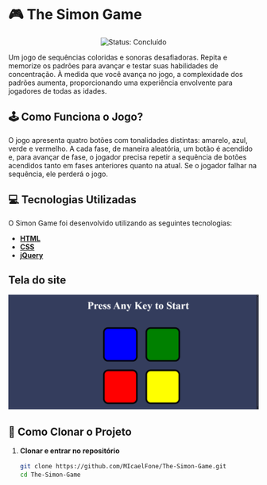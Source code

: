  # 🎮 The Simon Game
<p align="center">
    <img src="https://img.shields.io/badge/Status-Concluído-brightgreen" alt="Status: Concluído">
</p>

<p>Um jogo de sequências coloridas e sonoras desafiadoras. Repita e memorize os padrões para avançar e testar suas habilidades de concentração. À medida que você avança no jogo, a complexidade dos padrões aumenta, proporcionando uma experiência envolvente para jogadores de todas as idades.</p>

## 🕹️ Como Funciona o Jogo?

O jogo apresenta quatro botões com tonalidades distintas: amarelo, azul, verde e vermelho. A cada fase, de maneira aleatória, um botão é acendido e, para avançar de fase, o jogador precisa repetir a sequência de botões acendidos tanto em fases anteriores quanto na atual. Se o jogador falhar na sequência, ele perderá o jogo.

## 💻 Tecnologias Utilizadas

O Simon Game foi desenvolvido utilizando as seguintes tecnologias:
- **[HTML](https://developer.mozilla.org/en-US/docs/Web/HTML)** 
- **[CSS](https://developer.mozilla.org/en-US/docs/Web/CSS)**
- **[jQuery](https://jquery.com/)** 
## Tela do site
<img src="images/site.png"> </img>
## 📂 Como Clonar o Projeto

1. **Clonar e entrar no repositório**

   ```bash
   git clone https://github.com/MIcaelFone/The-Simon-Game.git
   cd The-Simon-Game
   

